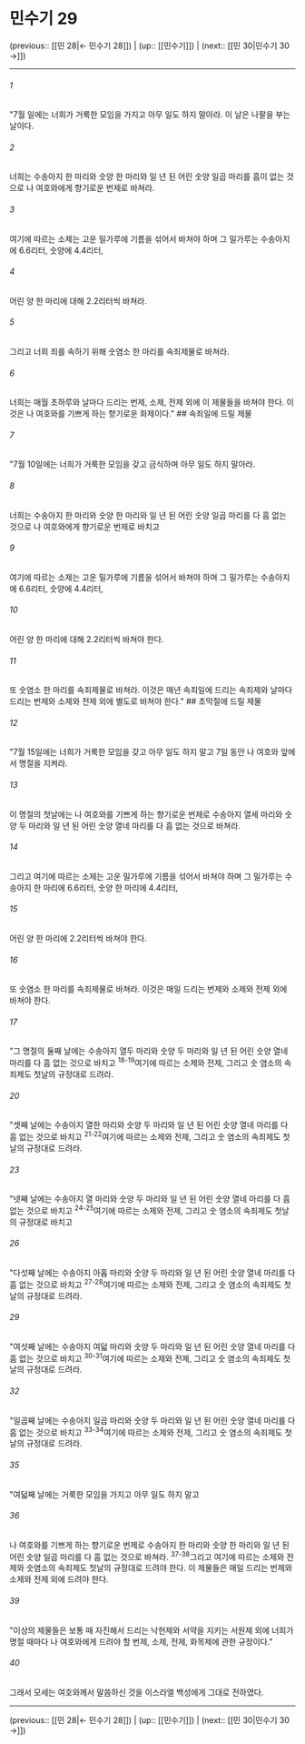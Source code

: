 # 민수기 29

(previous:: [[민 28|← 민수기 28]]) | (up:: [[민수기]]) | (next:: [[민 30|민수기 30 →]])

***




###### 1 

"7월 일에는 너희가 거룩한 모임을 가지고 아무 일도 하지 말아라. 이 날은 나팔을 부는 날이다. 



###### 2 

너희는 수송아지 한 마리와 숫양 한 마리와 일 년 된 어린 숫양 일곱 마리를 흠이 없는 것으로 나 여호와에게 향기로운 번제로 바쳐라. 



###### 3 

여기에 따르는 소제는 고운 밀가루에 기름을 섞어서 바쳐야 하며 그 밀가루는 수송아지에 6.6리터, 숫양에 4.4리터, 



###### 4 

어린 양 한 마리에 대해 2.2리터씩 바쳐라. 



###### 5 

그리고 너희 죄를 속하기 위해 숫염소 한 마리를 속죄제물로 바쳐라. 



###### 6 

너희는 매월 초하루와 날마다 드리는 번제, 소제, 전제 외에 이 제물들을 바쳐야 한다. 이것은 나 여호와를 기쁘게 하는 향기로운 화제이다." ## 속죄일에 드릴 제물 



###### 7 

"7월 10일에는 너희가 거룩한 모임을 갖고 금식하며 아무 일도 하지 말아라. 



###### 8 

너희는 수송아지 한 마리와 숫양 한 마리와 일 년 된 어린 숫양 일곱 마리를 다 흠 없는 것으로 나 여호와에게 향기로운 번제로 바치고 



###### 9 

여기에 따르는 소제는 고운 밀가루에 기름을 섞어서 바쳐야 하며 그 밀가루는 수송아지에 6.6리터, 숫양에 4.4리터, 



###### 10 

어린 양 한 마리에 대해 2.2리터씩 바쳐야 한다. 



###### 11 

또 숫염소 한 마리를 속죄제물로 바쳐라. 이것은 매년 속죄일에 드리는 속죄제와 날마다 드리는 번제와 소제와 전제 외에 별도로 바쳐야 한다." ## 초막절에 드릴 제물 



###### 12 

"7월 15일에는 너희가 거룩한 모임을 갖고 아무 일도 하지 말고 7일 동안 나 여호와 앞에서 명절을 지켜라. 



###### 13 

이 명절의 첫날에는 나 여호와를 기쁘게 하는 향기로운 번제로 수송아지 열세 마리와 숫양 두 마리와 일 년 된 어린 숫양 열네 마리를 다 흠 없는 것으로 바쳐라. 



###### 14 

그리고 여기에 따르는 소제는 고운 밀가루에 기름을 섞어서 바쳐야 하며 그 밀가루는 수송아지 한 마리에 6.6리터, 숫양 한 마리에 4.4리터, 



###### 15 

어린 양 한 마리에 2.2리터씩 바쳐야 한다. 



###### 16 

또 숫염소 한 마리를 속죄제물로 바쳐라. 이것은 매일 드리는 번제와 소제와 전제 외에 바쳐야 한다. 



###### 17 

"그 명절의 둘째 날에는 수송아지 열두 마리와 숫양 두 마리와 일 년 된 어린 숫양 열네 마리를 다 흠 없는 것으로 바치고 <sup class="versenum">18-19</sup>여기에 따르는 소제와 전제, 그리고 숫 염소의 속죄제도 첫날의 규정대로 드려라. 



###### 20 

"셋째 날에는 수송아지 열한 마리와 숫양 두 마리와 일 년 된 어린 숫양 열네 마리를 다 흠 없는 것으로 바치고 <sup class="versenum">21-22</sup>여기에 따르는 소제와 전제, 그리고 숫 염소의 속죄제도 첫날의 규정대로 드려라. 



###### 23 

"넷째 날에는 수송아지 열 마리와 숫양 두 마리와 일 년 된 어린 숫양 열네 마리를 다 흠 없는 것으로 바치고 <sup class="versenum">24-25</sup>여기에 따르는 소제와 전제, 그리고 숫 염소의 속죄제도 첫날의 규정대로 바치고 



###### 26 

"다섯째 날에는 수송아지 아홉 마리와 숫양 두 마리와 일 년 된 어린 숫양 열네 마리를 다 흠 없는 것으로 바치고 <sup class="versenum">27-28</sup>여기에 따르는 소제와 전제, 그리고 숫 염소의 속죄제도 첫날의 규정대로 드려라. 



###### 29 

"여섯째 날에는 수송아지 여덟 마리와 숫양 두 마리와 일 년 된 어린 숫양 열네 마리를 다 흠 없는 것으로 바치고 <sup class="versenum">30-31</sup>여기에 따르는 소제와 전제, 그리고 숫 염소의 속죄제도 첫날의 규정대로 드려라. 



###### 32 

"일곱째 날에는 수송아지 일곱 마리와 숫양 두 마리와 일 년 된 어린 숫양 열네 마리를 다 흠 없는 것으로 바치고 <sup class="versenum">33-34</sup>여기에 따르는 소제와 전제, 그리고 숫 염소의 속죄제도 첫날의 규정대로 드려라. 



###### 35 

"여덟째 날에는 거룩한 모임을 가지고 아무 일도 하지 말고 



###### 36 

나 여호와를 기쁘게 하는 향기로운 번제로 수송아지 한 마리와 숫양 한 마리와 일 년 된 어린 숫양 일곱 마리를 다 흠 없는 것으로 바쳐라. <sup class="versenum">37-38</sup>그리고 여기에 따르는 소제와 전제와 숫염소의 속죄제도 첫날의 규정대로 드려야 한다. 이 제물들은 매일 드리는 번제와 소제와 전제 외에 드려야 한다. 



###### 39 

"이상의 제물들은 보통 때 자진해서 드리는 낙헌제와 서약을 지키는 서원제 외에 너희가 명절 때마다 나 여호와에게 드려야 할 번제, 소제, 전제, 화목제에 관한 규정이다." 



###### 40 

그래서 모세는 여호와께서 말씀하신 것을 이스라엘 백성에게 그대로 전하였다.

***

(previous:: [[민 28|← 민수기 28]]) | (up:: [[민수기]]) | (next:: [[민 30|민수기 30 →]])
